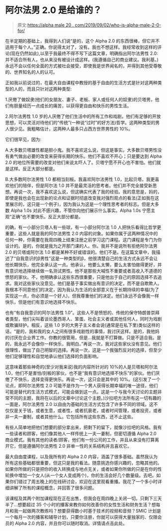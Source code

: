 # 阿尔法男 2.0 是给谁的？

> 原文:[https://alpha male 20 . com/2019/09/02/who-is-alpha-male-2-0-for/](https://alphamale20.com/2019/09/02/who-is-alpha-male-2-0-for/)

在半定期的基础上，我得到人们说“是的，这个 Alpha 2.0 的东西很棒，但它并不适用于每个人。”正确。你说得太对了，没有。我也不想这样。我经常收到这样的评论(现在仍然如此),以至于我最终不得不写下这篇文章，明确指出阿尔法男性 2.0:并不适合所有人，也从来没有被设计成这样。(我遵循自己的商业建议。我利基。)永远不会以任何全面的方式被社会接受，即使我是世界闻名的，并得到其他受尊敬的、世界知名的人的认可。

正如我以前说过的，在最大自由课程中教授的基于自由的生活方式是针对这两种类型的人的，而且只针对这两种类型:

1.厌倦了做奴隶(他们的女朋友、妻子、老板、家人或任何人的奴隶)的贝塔男，他们有胆量经历一点成长的痛苦，以获得更自由和快乐的男性生活。

2.阿尔法男性 1.0 岁的人厌倦了他们生活中的所有工作和戏剧，他们有足够的开放思想，可以灵活对待他们的“传统”(一种说“过时”的好方法)哲学。这两种类型的男人很少见。我粗略估计，这两种人最多只占西方世界男性的 10%。

它们很罕见，因为:

A.大多数贝塔雄性都是胆小鬼。我不喜欢这么说，但这是事实。大多数贝塔男性没有勇气做出必要的改变来获得长期的快乐。他们不喜欢不开心；只是要达到 Alpha 2.0 的地位所需要的改变对他们来说太吓人了。贝塔宁愿不开心也不害怕。他们就是这样。反正大部分都是。

B.大多数阿尔法男性 1.0 都相当刻板。我喜欢阿尔法男性 1.0，比起贝塔，我更喜欢他们的陪伴，但是阿尔法 1.0 并不是最灵活的思考者。他们并不完全接受新思想。再说一次，我不喜欢这么说，但这确实代表了我的经验。我的意思是，妈的，即使是我也会在出现新的论点和证据时彻底改变我对强烈观点的看法(正如我在这里展示的，这只是一个例子)，因为我认为这是一个理性思考者的标志。但是大多数 Alpha 1.0s 对此不感兴趣，不管你向他们展示什么事实。Alpha 1.0s 宁愿主观“正确”也不要快乐。反正大部分都是。

的确，有一小部分贝塔人有一些球，有一小部分阿尔法 1.0 人把快乐看得比哲学更重要，这些人就是我的阿尔法男性 2.0 内容的对象。如果你属于这两种情况中的任何一种，你需要在我周四晚上结束注册之前学习这门课程。这门课程是专门为你设计的。是的，你就是我为之开那门课的人。你。我并不是说所有拒绝阿尔法男 2.0 的贝塔或阿尔法 1.0 都是某种不好或错误的。他们不是。在这篇文章中，我描述了“自我意识的β男性”这是一种类型的β，他很清楚自己的生活方式永远不会让他长期快乐，他完全承认这一点。他承认，他要么太懒，要么太害怕做得更好，并有意识地选择继续做一名测试男性。他不是那些大喊性不重要或者高收入不道德的愤怒的家伙。不，他明确承认这些东西很重要，只是他出于自己的原因选择不去追求。我对这些家伙没意见。他们是基于事实做出有意识的决定，而不是自欺欺人。我根本不同意他们的决定，因为我认为生活的全部意义在于长期持续的幸福(为了实现这一点，你必须是一个好人)，但我尊重他们的决定。他们永远不会像我一样快乐，但是他们有意识地选择不快乐。

也有“有自我意识的阿尔法男性 1.0”。这些人不是愤怒的、传统的保守特朗普崇拜者类型，他们尖叫着谈论墨西哥人、笨蛋、社会主义者或其他任何人，同时为戏剧或欺骗辩护。相反，这些 1.0 岁的大男子主义者会说(通常是在私下里)类似这样的话，“是的，我和我的女人之间有很多戏剧性的事情，我讨厌这样。是的，我他妈的讨厌在企业界工作。你教的很管用，但是…我就是不打算做。只是不适合我。是的，我永远不会像你一样快乐，我明白。”再说一次，我对这些家伙没有意见。他们很理性，做出了自己明智的选择。再说一次，这是一个我强烈反对的选择，但至少他们足够理性和自觉地承认他们选择的负面影响。

这意味着那些神奇的(至少对我来说)我的内容所针对的 10%的人是贝塔和阿尔法 1.0，他们不是害怕/刻板的家伙，也不是“我有意识地选择不快乐”的家伙。他们厌倦了不快乐，选择变得更快乐。再说一次，这只会是其中的 10%。(这引发了一个论点，即阿尔法男性 2.0 可能不是作为一个男人获得长期幸福的唯一途径，他们可能是替代的生活方式模式，可能会做到这一点。这是一个与我今天讨论的主题非常不同的主题，我将在以后的文章中讨论这个主题。)沙拉吧方法所有这一切有趣的一面是，阿尔法男性 2.0 以自由为基础的生活方式包含了许多不同的领域。这不仅仅是关于钱，或者生意，或者性，或者抗衰老，或者时间管理，或者投资，或者非一夫一妻制，或者其他什么。它包括所有这些东西，还不止这些。

有些人简单地把他们想要的部分拿出来，把剩下的留下，就像沙拉吧的风格。我有一些读者和顾客，他们像其他人一样传统上一夫一妻制，但密切遵循 Alpha 2.0 商业模式。我有其他的读者/顾客，他们有一份公司的工作，并且从来没有打算离开它，但是遵循阿尔法男性 2.0 非单一性的关系结构并且喜欢它。

最大自由度课程，以及我所有的 Alpha 2.0 内容，涵盖了很多基础。虽然我认为所有这些基础都很重要，但这只是我的看法。随意挑选你感兴趣的，忽略其他的。如果你所做的只是把你的收入转换成与地点无关，或者如果你所做的只是在你的性轮换中增加一个女人(从一个女人变成两个)，你的生活会好几个数量级。去吧。如果你们错过了周五晚上的在线研讨会，欢迎在这里观看重播。我花了一个多小时详细讲解了所有的课程概念，并回答了很多问题。

该课程及其两个附加课程现在正在出售，但我会在周四晚上关闭一切。只剩下三天半了…想要超过 35 个小时的播客来教你如何改善你的女性生活和财务生活？想每月和我一起做两次教练吗？想要获得数小时基于技术的视频和音频？SMIC 计划是一个每月一次的播客和辅导计划，只要你注册，你就可以获得大量独家的、仅限会员的 Alpha 2.0 内容，并且你可以随时取消。详情请点击此处。